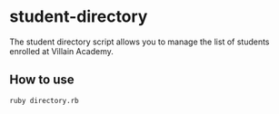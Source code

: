# student-directory #

The student directory script allows you to manage the list of students enrolled at Villain Academy.

## How to use ##

```shell
ruby directory.rb
```
